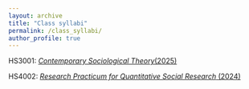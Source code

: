 ```yaml
---
layout: archive
title: "Class syllabi"
permalink: /class_syllabi/
author_profile: true
---
```


HS3001: [*Contemporary Sociological Theory*(2025)](/files/papers/hs3001.pdf)

HS4002: [*Research Practicum for Quantitative Social Research* (2024)](/files/papers/hs4002.pdf)
 




